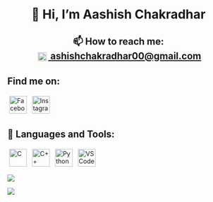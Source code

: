 <div>
  <h1 align="center">
    👋 Hi, I’m Aashish Chakradhar
  </h1>
  <h2 align="center">
    📫 How to reach me:<br/>
    <a href = "mailto: ashishchakradhar00@gmail.com">
      <img src="https://logos-world.net/wp-content/uploads/2020/11/Gmail-Logo.png" alt="Facebook" height="20" style="vertical-align:top; margin:4px"> ashishchakradhar00@gmail.com
    </a>
  </h2>
</div>

<div>
  <h2> Find me on:</h2>
  <p>
    <a href = "https://www.facebook.com/Aashish.Ckdhr"><img src="https://www.facebook.com/images/fb_icon_325x325.png" alt="Facebook" height="40" style="vertical-align:top; margin:4px"></a>
    <a href = "https://www.instagram.com/aashish_chakradhar/"><img src="https://upload.wikimedia.org/wikipedia/commons/9/95/Instagram_logo_2022.svg" alt="Instagram" height="40" style="vertical-align:top; margin:4px"></a>
  </p>
</div>

<div>
  <h2>🧰 Languages and Tools:</h2>
  <p>
    <img src="https://upload.wikimedia.org/wikipedia/commons/thumb/1/18/C_Programming_Language.svg/1200px-C_Programming_Language.svg.png" alt="C" height="40" style="vertical-align:top; margin:4px">
    <img src="https://upload.wikimedia.org/wikipedia/commons/thumb/1/18/ISO_C%2B%2B_Logo.svg/640px-ISO_C%2B%2B_Logo.svg.png" alt="C++" height="40" style="vertical-align:top; margin:4px">  
    <img src="https://upload.wikimedia.org/wikipedia/commons/thumb/c/c3/Python-logo-notext.svg/1200px-Python-logo-notext.svg.png" alt="Python" height="40" style="vertical-align:top; margin:4px">
    <!---
      <img src="https://1000logos.net/wp-content/uploads/2020/08/Django-Logo.png" alt="django" height="40" style="vertical-align:top; margin:4px">
      --->
    <!--- <img src="https://upload.wikimedia.org/wikipedia/commons/thumb/a/a7/React-icon.svg/2300px-React-icon.svg.png" alt="React" height="40" style="vertical-align:top; margin:4px"> --->
    <img src="https://upload.wikimedia.org/wikipedia/commons/thumb/9/9a/Visual_Studio_Code_1.35_icon.svg/1024px-Visual_Studio_Code_1.35_icon.svg.png" alt="VS Code" height="40" style="vertical-align:top; margin:4px">
  </p>
</div>

<div>
  <p>
    <img src="https://github-readme-stats.vercel.app/api/top-langs/?username=aashishChakradhar&layout=donut&hide&langs_count=10&theme=chartreuse-dark">
  </p>
  <p>
    <img src="https://github-readme-stats.vercel.app/api?username=aashishChakradhar&show_icons&rank_icon=percentile&theme=chartreuse-dark">
  </p>
</div>
<!---
aashishChakradhar/aashishChakradhar is a ✨ special ✨ repository because its `README.md` (this file) appears on your GitHub profile.
You can click the Preview link to take a look at your changes.
--->

